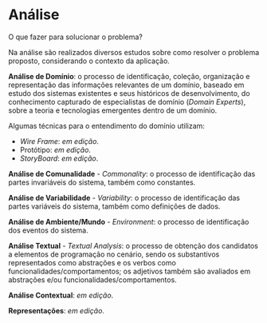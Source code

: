 # Análise

O que fazer para solucionar o problema?

Na análise são realizados diversos estudos sobre como resolver o problema proposto, considerando o contexto da aplicação.

**Análise de Domínio**: o processo de identificação, coleção, organização e representação das informações relevantes de um domínio, baseado em estudo dos sistemas existentes e seus históricos de desenvolvimento, do conhecimento capturado de especialistas de domínio (_Domain Experts_), sobre a teoria e tecnologias emergentes dentro de um domínio.

  Algumas técnicas para o entendimento do domínio utilizam:

  * _Wire Frame_: _em edição_.
  * Protótipo: _em edição_.
  * _StoryBoard_: _em edição_.

**Análise de Comunalidade** - _Commonality_: o processo de identificação das partes invariáveis do sistema, também como constantes.

**Análise de Variabilidade** - _Variability_: o processo de identificação das partes variáveis do sistema, também como definições de dados.

**Análise de Ambiente/Mundo** - _Environment_: o processo de identificação dos eventos do sistema.

**Análise Textual** - _Textual Analysis_: o processo de obtenção dos candidatos a elementos de programação no cenário, sendo os substantivos representados como abstrações e os verbos como funcionalidades/comportamentos; os adjetivos também são avaliados em abstrações e/ou funcionalidades/comportamentos.

**Análise Contextual**: _em edição_.

**Representações**: _em edição_.
